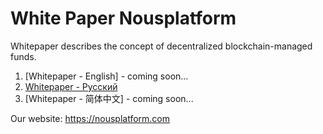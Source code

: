 # White Paper Nousplatform

Whitepaper describes the concept of decentralized blockchain-managed funds.

1. [Whitepaper - English] - coming soon...
2. [Whitepaper - Русский](https://github.com/nousplatform/Whitepaper/blob/master/README_RU.md)
3. [Whitepaper - 简体中文] - coming soon...

Our website: https://nousplatform.com

